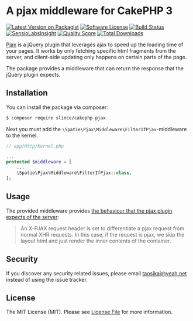 # A pjax middleware for CakePHP 3

[![Latest Version on Packagist](https://img.shields.io/packagist/v/spatie/laravel-pjax.svg?style=flat-square)](https://packagist.org/packages/spatie/laravel-pjax)
[![Software License](https://img.shields.io/badge/license-MIT-brightgreen.svg?style=flat-square)](LICENSE.md)
[![Build Status](https://img.shields.io/travis/spatie/laravel-pjax/master.svg?style=flat-square)](https://travis-ci.org/spatie/laravel-pjax)
[![SensioLabsInsight](https://img.shields.io/sensiolabs/i/89249e40-536c-4b1b-b1fb-f8b807b2b51d.svg?style=flat-square)](https://insight.sensiolabs.com/projects/89249e40-536c-4b1b-b1fb-f8b807b2b51d)
[![Quality Score](https://img.shields.io/scrutinizer/g/spatie/laravel-pjax.svg?style=flat-square)](https://scrutinizer-ci.com/g/spatie/laravel-pjax)
[![Total Downloads](https://img.shields.io/packagist/dt/spatie/laravel-pjax.svg?style=flat-square)](https://packagist.org/packages/spatie/laravel-pjax)

[Pjax](https://github.com/defunkt/jquery-pjax) is a jQuery plugin that leverages ajax to 
speed up the loading time of your pages. It works by only fetching specific html fragments
from the server, and client-side updating only happens on certain parts of the page.

The package provides a middleware that can return the response that the jQuery plugin expects.

## Installation

You can install the package via composer:
``` bash
$ composer require slince/cakephp-pjax
```

Next you must add the `\Spatie\Pjax\Middleware\FilterIfPjax`-middleware to the kernel.
```php
// app/Http/Kernel.php

...
protected $middleware = [
    ...
    \Spatie\Pjax\Middleware\FilterIfPjax::class,
];
```


## Usage

The provided middleware provides [the behaviour that the pjax plugin expects of the server](https://github.com/defunkt/jquery-pjax#server-side):

> An X-PJAX request header is set to differentiate a pjax request from normal XHR requests. 
> In this case, if the request is pjax, we skip the layout html and just render the inner
> contents of the container.

## Security

If you discover any security related issues, please email taosikai@yeah.net instead of using the issue tracker.

## License

The MIT License (MIT). Please see [License File](LICENSE.md) for more information.
